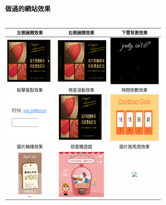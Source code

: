 ## 做過的網站效果

</br>

| 左側展開效果 | 右側展開效果 | 下雪背景效果 | 
|:-----------:|:-----------:|:-----------:|
| <img src="https://raw.githubusercontent.com/layla4131/Web_function/main/images/gif/left_pop.gif" height="150"> |  <img src="https://raw.githubusercontent.com/layla4131/Web_function/main/images/gif/right_pop.gif" height="150"> | <img src="https://raw.githubusercontent.com/layla4131/Web_function/main/images/gif/snow.gif" height="150"> |
| 點擊複製效果 | 視差滾動效果 | 時間倒數效果 | 
| <img src="https://raw.githubusercontent.com/layla4131/Web_function/main/images/gif/clickCopy.gif" height="150"> | <img src="https://raw.githubusercontent.com/layla4131/Web_function/main/images/gif/Parallax_Scrolling.gif" height="150"> |<img src="https://raw.githubusercontent.com/layla4131/Web_function/main/images/gif/countdown.gif" height="150"> |
| 圖片輪播效果 | 扭蛋機遊戲 | 圖片跑馬燈效果 | 
| <img src="https://raw.githubusercontent.com/layla4131/Web_function/main/images/gif/SlideShow.gif" height="150"> | <img src="https://raw.githubusercontent.com/layla4131/Web_function/main/images/gif/gashapon.gif" height="150"> |<img src="https://raw.githubusercontent.com/layla4131/Web_function/main/images/gif/marquee.gif" height="150"> |
